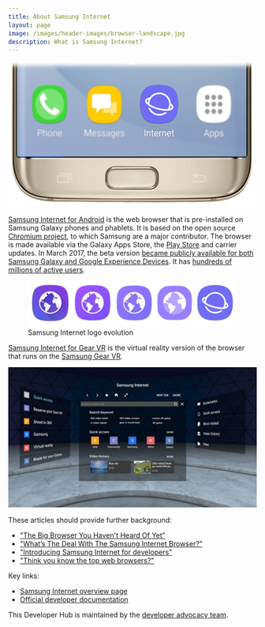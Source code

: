 ```yaml
---
title: About Samsung Internet
layout: page
image: /images/header-images/browser-landscape.jpg
description: What is Samsung Internet?
---
```


![Samsung Internet icon on homescreen](/images/samsung-internet-phone-blur-5_4.png)

[Samsung Internet for Android](http://developer.samsung.com/internet#android-overview) is the web browser that is pre-installed on Samsung Galaxy phones and phablets.
It is based on the open source [Chromium project](https://www.chromium.org/), to which Samsung are a major contributor.
The browser is made available via the Galaxy Apps Store, the [Play Store](https://play.google.com/store/apps/details?id=com.sec.android.app.sbrowser) and carrier updates.
In March 2017, the beta version [became publicly available for both Samsung Galaxy and Google Experience Devices](https://medium.com/samsung-internet-dev/samsung-internet-beta-now-available-without-sign-up-e0d5d4010838).
It has [hundreds of millions of active users](https://www.smashingmagazine.com/2016/10/whats-the-deal-with-the-samsung-internet-browser/#market-shares).

<figure>
  <img src="/images/samsung-internet-logos-5_4.png" alt="Samsung Internet logos">
  <figcaption>Samsung Internet logo evolution</figcaption>
</figure>

[Samsung Internet for Gear VR](http://developer.samsung.com/internet#gearvr-overview) is the virtual reality version of the browser that runs on the [Samsung Gear VR](http://www.samsung.com/global/galaxy/gear-vr/). 

![Samsung Internet for Gear VR](/images/samsung-internet-gear-vr.jpg)

These articles should provide further background:

* ["The Big Browser You Haven't Heard Of Yet"](https://medium.com/@torgo/the-big-browser-you-haven-t-heard-of-yet-481a1b48517b)
* ["What’s The Deal With The Samsung Internet Browser?"](https://www.smashingmagazine.com/2016/10/whats-the-deal-with-the-samsung-internet-browser/)
* ["Introducing Samsung Internet for developers"](https://medium.com/samsung-internet-dev/introducing-samsung-internet-for-developers-6c3a3be42f72)
* ["Think you know the top web browsers?"](https://medium.com/samsung-internet-dev/think-you-know-the-top-web-browsers-458a0a070175)

Key links:

* [Samsung Internet overview page](http://www.samsung.com/global/galaxy/apps/samsung-internet/)
* [Official developer documentation](http://developer.samsung.com/internet)

This Developer Hub is maintained by the [developer advocacy team](/team).